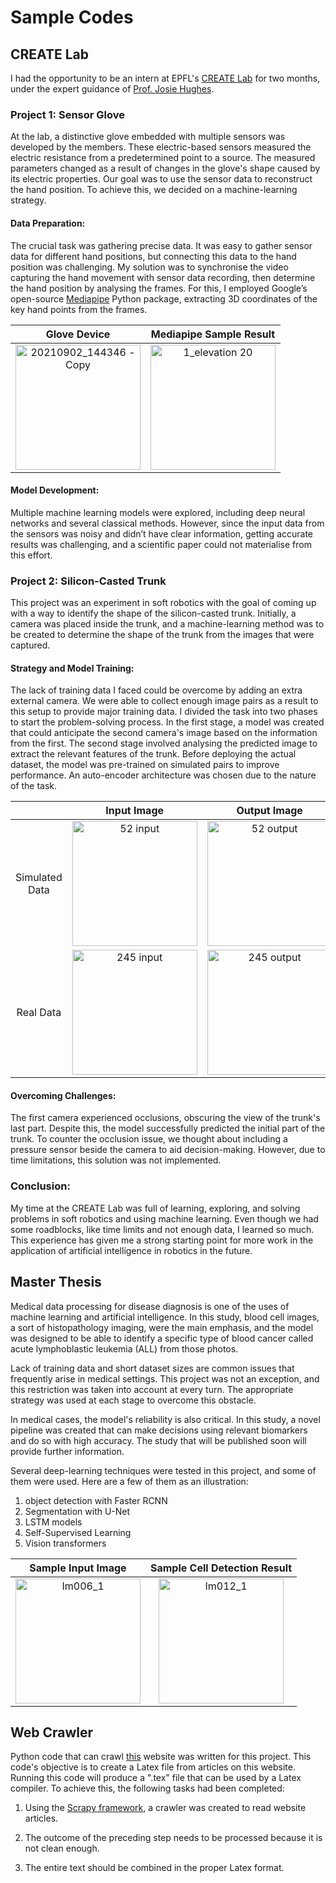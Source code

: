 # Sample Codes

## CREATE Lab

I had the opportunity to be an intern at EPFL's [CREATE Lab](https://www.epfl.ch/labs/create/) for two months, under the expert guidance of [Prof. Josie Hughes](https://people.epfl.ch/josie.hughes?lang=en).

### Project 1: Sensor Glove
At the lab, a distinctive glove embedded with multiple sensors was developed by the members. These electric-based sensors measured the electric resistance from a predetermined point to a source. The measured parameters changed as a result of changes in the glove's shape caused by its electric properties. Our goal was to use the sensor data to reconstruct the hand position. To achieve this, we decided on a machine-learning strategy.

#### Data Preparation:
The crucial task was gathering precise data. It was easy to gather sensor data for different hand positions, but connecting this data to the hand position was challenging. My solution was to synchronise the video capturing the hand movement with sensor data recording, then determine the hand position by analysing the frames. For this, I employed Google’s open-source [Mediapipe](https://developers.google.com/mediapipe/solutions/vision/hand_landmarker) Python package, extracting 3D coordinates of the key hand points from the frames.

<div align="center">

| Glove Device | Mediapipe Sample Result |
|     :---:      |          :---: |
| <img src="https://user-images.githubusercontent.com/53098142/185445328-2f47635e-60fb-4535-bde8-b0229bb623db.jpg" alt="20210902_144346 - Copy" height="200"/>     | <img src="https://user-images.githubusercontent.com/53098142/185445430-d6d34def-ee4c-42bf-a984-d125f38a9e1a.png" alt="1_elevation 20" height="200"/>   |

</div>


#### Model Development:
Multiple machine learning models were explored, including deep neural networks and several classical methods. However, since the input data from the sensors was noisy and didn’t have clear information, getting accurate results was challenging, and a scientific paper could not materialise from this effort.
### Project 2: Silicon-Casted Trunk
This project was an experiment in soft robotics with the goal of coming up with a way to identify the shape of the silicon-casted trunk. Initially, a camera was placed inside the trunk, and a machine-learning method was to be created to determine the shape of the trunk from the images that were captured.

#### Strategy and Model Training:
The lack of training data I faced could be overcome by adding an extra external camera. We were able to collect enough image pairs as a result to this setup to provide major training data. I divided the task into two phases to start the problem-solving process. In the first stage, a model was created that could anticipate the second camera's image based on the information from the first. The second stage involved analysing the predicted image to extract the relevant features of the trunk. Before deploying the actual dataset, the model was pre-trained on simulated pairs to improve performance. An auto-encoder architecture was chosen due to the nature of the task.

<div align="center">

|  | Input Image | Output Image |
| :---:         |     :---:      |          :---: |
| Simulated Data   | <img src="https://user-images.githubusercontent.com/53098142/185436057-86b22cfe-35b6-409b-a1e0-8822065ca788.png" alt="52 input" width="200"/>     | <img src="https://user-images.githubusercontent.com/53098142/185436044-4f697037-8783-4cc3-8c31-4eed0a4f9bb6.png" alt="52 output" width="200"/>   |
| Real Data     | <img src="https://user-images.githubusercontent.com/53098142/185436048-8c811bba-5c8f-4e58-a25d-5f6ff25b65fe.png" alt="245 input" width="200"/>       | <img src="https://user-images.githubusercontent.com/53098142/185436051-25ad575e-c0bb-429f-b876-8bf284f607c0.png" alt="245 output" width="200"/>     |

</div>

#### Overcoming Challenges:
The first camera experienced occlusions, obscuring the view of the trunk's last part. Despite this, the model successfully predicted the initial part of the trunk. To counter the occlusion issue, we thought about including a pressure sensor beside the camera to aid decision-making. However, due to time limitations, this solution was not implemented.
### Conclusion:
My time at the CREATE Lab was full of learning, exploring, and solving problems in soft robotics and using machine learning. Even though we had some roadblocks, like time limits and not enough data, I learned so much. This experience has given me a strong starting point for more work in the application of artificial intelligence in robotics in the future.



## Master Thesis

Medical data processing for disease diagnosis is one of the uses of machine learning and artificial intelligence. In this study, blood cell images, a sort of histopathology imaging, were the main emphasis, and the model was designed to be able to identify a specific type of blood cancer called acute lymphoblastic leukemia (ALL) from those photos.

Lack of training data and short dataset sizes are common issues that frequently arise in medical settings. This project was not an exception, and this restriction was taken into account at every turn. The appropriate strategy was used at each stage to overcome this obstacle.

In medical cases, the model's reliability is also critical. In this study, a novel pipeline was created that can make decisions using relevant biomarkers and do so with high accuracy. The study that will be published soon will provide further information.

Several deep-learning techniques were tested in this project, and some of them were used. Here are a few of them as an illustration:

1. object detection with Faster RCNN
2. Segmentation with U-Net
3. LSTM models
4. Self-Supervised Learning
5. Vision transformers


<div align="center">

| Sample Input Image | Sample Cell Detection Result |
|     :---:      |          :---: |
| <img src="https://user-images.githubusercontent.com/53098142/185441050-24c06613-2d2b-4fc8-a25b-59bdbe3a807e.jpg" alt="Im006_1" height="200"/>     | <img src="https://user-images.githubusercontent.com/53098142/185441792-0155359f-ff5a-43f5-9dc9-c82cdf59afb5.jpg" alt="Im012_1" height="200"/>   |

</div>



## Web Crawler

Python code that can crawl [this](https://searchingfortruth.ir/) website was written for this project. This code's objective is to create a Latex file from articles on this website. Running this code will produce a ".tex" file that can be used by a Latex compiler. To achieve this, the following tasks had been completed:

1. Using the [Scrapy framework](https://scrapy.org/), a crawler was created to read website articles.

2. The outcome of the preceding step needs to be processed because it is not clean enough.

3. The entire text should be combined in the proper Latex format.
